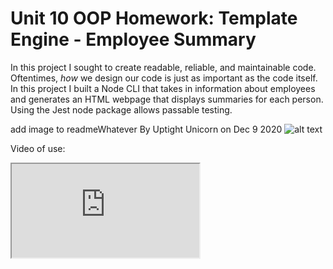 # Unit 10 OOP Homework: Template Engine - Employee Summary

In this project I sought to create readable, reliable, and maintainable code. Oftentimes, *how* we design our code is just as important as the code itself. In this project I built a Node CLI that takes in information about employees and generates an HTML webpage that displays summaries for each person. Using the Jest node package allows passable testing.


add image to readmeWhatever By Uptight Unicorn on Dec 9 2020
![alt text](.assets/screenshots/console.png)

Video of use:
<iframe src="https://drive.google.com/file/d/1cXwLqkc0tW0-HlYyRfpOANQ8IbKzVcic/preview"</iframe>


## Technologies

Node
Inquirer.js
Jest
Vanilla Javascript
Bootstrap
Font-Awesome
CSS

## User Story

```
As a manager
I want to generate a webpage that displays my team's basic info
so that I have quick access to emails and GitHub profiles


## File Structure

```
lib/           // classes and helper code
output/        // rendered output
templates/     // HTML template(s)
test/          // jest tests
  Employee.test.js
  Engineer.test.js
  Intern.test.js
  Manager.test.js
app.js         // Runs the application
```

